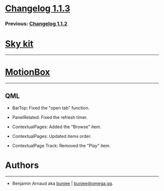 # [Changelog 1.1.3](http://omega.gg/MotionBox/changes/1.1.3.html)

### Previous: [Changelog 1.1.2](1.1.2.html)

# [Sky kit](http://omega.gg/Sky)
---


# [MotionBox](http://omega.gg/MotionBox)
---

## QML

- BarTop: Fixed the "open tab" function.

- PanelRelated: Fixed the refresh timer.

- ContextualPages: Added the "Browse" item.

- ContextualPages: Updated items order.

- ContextualPage Track: Removed the "Play" item.


# Authors
---

- Benjamin Arnaud aka [bunjee](http://bunjee.me) | <bunjee@omega.gg>.
